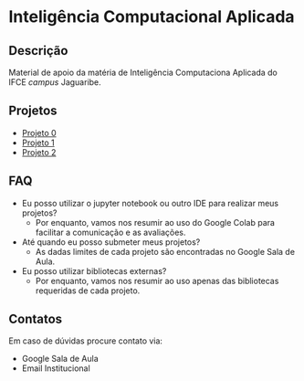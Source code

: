 # Inteligência Computacional Aplicada

## Descrição
Material de apoio da matéria de Inteligência Computaciona Aplicada do IFCE *campus* Jaguaribe.

## Projetos
  - [Projeto 0](projetos/projeto-0/projeto-0.md)
  - [Projeto 1](projetos/projeto-1/projeto-1.md)
  - [Projeto 2](projetos/projeto-1/projeto-2.md)

## FAQ
 - Eu posso utilizar o jupyter notebook ou outro IDE para realizar meus projetos?
   - Por enquanto, vamos nos resumir ao uso do Google Colab para facilitar a comunicação e as avaliações.
 - Até quando eu posso submeter meus projetos?
   - As dadas limites de cada projeto são encontradas no Google Sala de Aula.
 - Eu posso utilizar bibliotecas externas?
   - Por enquanto, vamos nos resumir ao uso apenas das bibliotecas requeridas de cada projeto.


## Contatos
Em caso de dúvidas procure contato via:
 - Google Sala de Aula
 - Email Institucional

